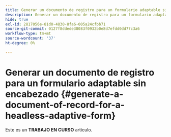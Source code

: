 ```yaml
---
title: Generar un documento de registro para un formulario adaptable sin encabezado
description: Generar un documento de registro para un formulario adaptable sin encabezado
hide: true
exl-id: 2817056e-81d0-4830-8fa6-005a24cfbb71
source-git-commit: 0127f8ddede38083f0932b0e8d7efdd0dd77c3a6
workflow-type: tm+mt
source-wordcount: '37'
ht-degree: 0%

---
```


# Generar un documento de registro para un formulario adaptable sin encabezado {#generate-a-document-of-record-for-a-headless-adaptive-form}

<span class="preview"> Este es un **TRABAJO EN CURSO** artículo.</span>
